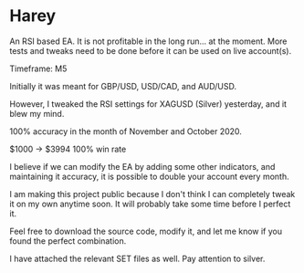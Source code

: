 # Harey
An RSI based EA. It is not profitable in the long run... at the moment. More tests and tweaks need to be done before it can be used on live account(s).

Timeframe: M5

Initially it was meant for GBP/USD, USD/CAD, and AUD/USD.

However, I tweaked the RSI settings for XAGUSD (Silver) yesterday, and it blew my mind. 

100% accuracy in the month of November and October 2020. 

$1000 -> $3994
100% win rate

I believe if we can modify the EA by adding some other indicators, and maintaining it accuracy, it is possible to double your account every month.

I am making this project public because I don't think I can completely tweak it on my own anytime soon. It will probably take some time before I perfect it.

Feel free to download the source code, modify it, and let me know if you found the perfect combination.

I have attached the relevant SET files as well. Pay attention to silver.
